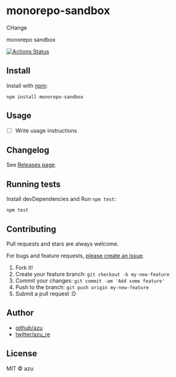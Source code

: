 # monorepo-sandbox

CHange

monorepo sandbox

[![Actions Status](https://github.com/azu/monorepo-sandbox/workflows/publish/badge.svg)](https://github.com/azu/monorepo-sandbox/actions?query=workflow%3A"publish")

## Install

Install with [npm](https://www.npmjs.com/):

    npm install monorepo-sandbox

## Usage

- [ ] Write usage instructions

## Changelog

See [Releases page](https://github.com/azu/monorepo-sandbox/releases).

## Running tests

Install devDependencies and Run `npm test`:

    npm test

## Contributing

Pull requests and stars are always welcome.

For bugs and feature requests, [please create an issue](https://github.com/azu/monorepo-sandbox/issues).

1. Fork it!
2. Create your feature branch: `git checkout -b my-new-feature`
3. Commit your changes: `git commit -am 'Add some feature'`
4. Push to the branch: `git push origin my-new-feature`
5. Submit a pull request :D

## Author

- [github/azu](https://github.com/azu)
- [twitter/azu_re](https://twitter.com/azu_re)

## License

MIT © azu
